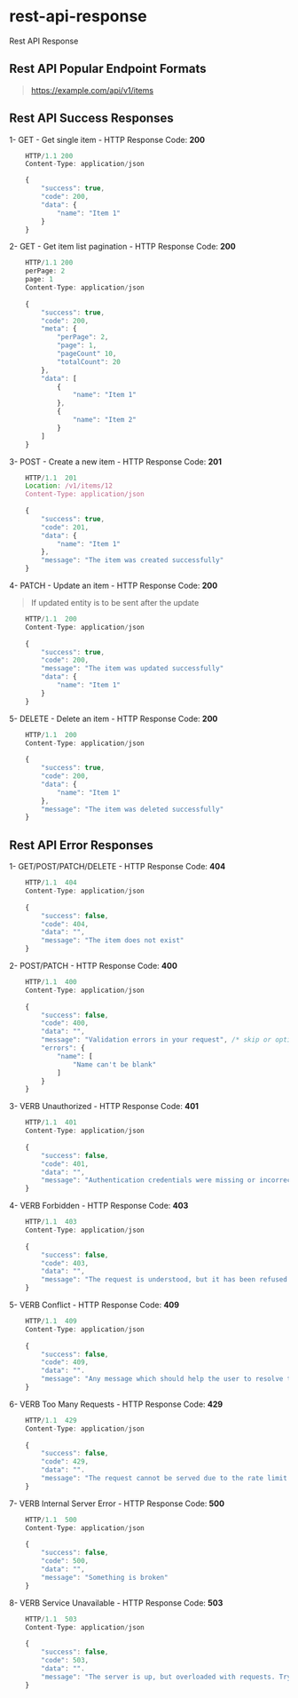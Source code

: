 # rest-api-response
Rest API Response

## Rest API Popular Endpoint Formats

> https://example.com/api/v1/items

## Rest API Success Responses

1- GET - Get single item - HTTP Response Code: **200**
```javascript
    HTTP/1.1 200
    Content-Type: application/json

    {
        "success": true,
        "code": 200,
        "data": {
            "name": "Item 1"
        }
    }
```
2- GET - Get item list pagination - HTTP Response Code: **200**
```javascript
    HTTP/1.1 200
    perPage: 2
    page: 1
    Content-Type: application/json
    
    {
        "success": true,
        "code": 200,
        "meta": {
            "perPage": 2,
            "page": 1,
            "pageCount" 10,
            "totalCount": 20
        },
        "data": [
            {
                "name": "Item 1"
            },
            {
                "name": "Item 2"
            }
        ]
    }
```
3- POST - Create a new item - HTTP Response Code: **201**
```javascript
    HTTP/1.1  201
    Location: /v1/items/12
    Content-Type: application/json
 
    {
        "success": true,
        "code": 201,
        "data": {
            "name": "Item 1"
        },
        "message": "The item was created successfully"
    }
```
4- PATCH - Update an item - HTTP Response Code: **200** 

> If updated entity is to be sent after the update

```javascript
    HTTP/1.1  200
    Content-Type: application/json
 
    {
        "success": true,
        "code": 200,
        "message": "The item was updated successfully"
        "data": {
            "name": "Item 1"
        }
    }
```
5- DELETE - Delete an item - HTTP Response Code: **200**
```javascript
    HTTP/1.1  200
    Content-Type: application/json
 
    {
        "success": true,
        "code": 200,
        "data": {
            "name": "Item 1"
        },
        "message": "The item was deleted successfully"
    }
```

## Rest API Error Responses
1- GET/POST/PATCH/DELETE - HTTP Response Code: **404**

```javascript
    HTTP/1.1  404
    Content-Type: application/json
 
    {
        "success": false,
        "code": 404,
        "data": "",
        "message": "The item does not exist"
    }
```
2- POST/PATCH -  HTTP Response Code: **400**
```javascript
    HTTP/1.1  400
    Content-Type: application/json
    
    {
        "success": false,
        "code": 400,
        "data": "",
        "message": "Validation errors in your request", /* skip or optional error message */
        "errors": {
            "name": [
                "Name can't be blank"
            ]
        }
    }
```
3- VERB Unauthorized - HTTP Response Code: **401**
```javascript
    HTTP/1.1  401
    Content-Type: application/json
 
    {
        "success": false,
        "code": 401,
        "data": "",
        "message": "Authentication credentials were missing or incorrect"
    }
```
4- VERB Forbidden - HTTP Response Code: **403**
```javascript
    HTTP/1.1  403
    Content-Type: application/json
 
    {
        "success": false,
        "code": 403,
        "data": "",
        "message": "The request is understood, but it has been refused or access is not allowed"
    }
```
5- VERB Conflict - HTTP Response Code: **409**
```javascript
    HTTP/1.1  409
    Content-Type: application/json
 
    {
        "success": false,
        "code": 409,
        "data": "".
        "message": "Any message which should help the user to resolve the conflict"
    }
```
6- VERB Too Many Requests - HTTP Response Code: **429**
```javascript
    HTTP/1.1  429
    Content-Type: application/json
 
    {
        "success": false,
        "code": 429,
        "data": "".
        "message": "The request cannot be served due to the rate limit having been exhausted for the resource"
    }
```
7- VERB Internal Server Error - HTTP Response Code: **500**
```javascript
    HTTP/1.1  500
    Content-Type: application/json
 
    {
        "success": false,
        "code": 500,
        "data": "",
        "message": "Something is broken"
    }
```
8- VERB Service Unavailable - HTTP Response Code: **503**
```javascript
    HTTP/1.1  503
    Content-Type: application/json
 
    {
        "success": false,
        "code": 503,
        "data": "".
        "message": "The server is up, but overloaded with requests. Try again later!"
    }
```
